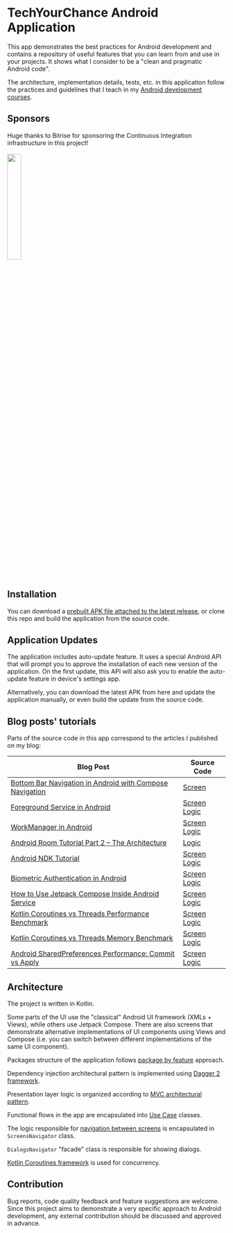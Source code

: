 # TechYourChance Android Application
This app demonstrates the best practices for Android development and contains a repository of useful features that you can learn from and use in your projects. It shows what I consider to be a "clean and pragmatic Android code".

The architecture, implementation details, tests, etc. in this application follow the practices and guidelines that I teach in my [Android development courses](https://www.techyourchance.com/courses/).

## Sponsors
<p>
    Huge thanks to Bitrise for sponsoring the Continuous Integration infrastructure in this project!<br><br>
    <a href="https://bitrise.io/?utm_source=twitter&utm_medium=social&utm_campaign=vasiliy-zukanov&utm_content=sponsored-post" target="_blank">
        <img src="https://github.com/techyourchance/TechYourChance-Android-Application/assets/12713429/e5c83f31-6caf-416c-93cf-cef713d0bd3d" width="25%" height="25%">
    </a>
</p>

## Installation

You can download a [prebuilt APK file attached to the latest release](https://github.com/techyourchance/TechYourChance-Android-Application/releases/latest), or clone this repo and build the application from the source code.

## Application Updates

The application includes auto-update feature. It uses a special Android API that will prompt you to approve the installation of each new version of the application. On the first update, this API will also ask you to enable the auto-update feature in device's settings app.

Alternatively, you can download the latest APK from here and update the application manually, or even build the update from the source code.

## Blog posts' tutorials

Parts of the source code in this app correspond to the articles I published on my blog:

| **Blog Post** | **Source Code** |
|---------------|-----------------|
| [Bottom Bar Navigation in Android with Compose Navigation](https://www.techyourchance.com/bottom-bar-navigation-android-compose-navigation/) | [Screen](https://github.com/techyourchance/TechYourChance-Android-Application/tree/master/app/src/main/java/com/techyourchance/android/screens/composenavbottombar)|
| [Foreground Service in Android](https://www.techyourchance.com/foreground-service-in-android/) | [Screen](app/src/main/java/com/techyourchance/android/screens/foregroundservice) <br> [Logic](app/src/main/java/com/techyourchance/android/backgroundwork/foregroundservice) |
| [WorkManager in Android](https://www.techyourchance.com/work-manager-android-tutorial/) | [Screen](app/src/main/java/com/techyourchance/android/screens/workmanager) <br> [Logic](app/src/main/java/com/techyourchance/android/backgroundwork/workmanager) |
| [Android Room Tutorial Part 2 – The Architecture](https://www.techyourchance.com/android-room-tutorial-architecture/) | [Logic](https://github.com/techyourchance/TechYourChance-Android-Application/tree/master/database/src/main/java/com/techyourchance/android/database) |
| [Android NDK Tutorial](https://www.techyourchance.com/android-ndk-tutorial/) | [Screen](app/src/main/java/com/techyourchance/android/screens/ndkbasics) <br> [Logic](app/src/main/java/com/techyourchance/android/ndk) |
| [Biometric Authentication in Android](https://www.techyourchance.com/biometric-authentication-in-android/) | [Screen](app/src/main/java/com/techyourchance/android/screens/biometricauth) <br> [Logic](app/src/main/java/com/techyourchance/android/biometric) |
| [How to Use Jetpack Compose Inside Android Service](https://www.techyourchance.com/jetpack-compose-inside-android-service/) | [Screen](https://github.com/techyourchance/TechYourChance-Android-Application/tree/master/app/src/main/java/com/techyourchance/android/screens/composeoverlay) <br> [Logic](https://github.com/techyourchance/TechYourChance-Android-Application/tree/master/app/src/main/java/com/techyourchance/android/overlay) |
| [Kotlin Coroutines vs Threads Performance Benchmark](https://www.techyourchance.com/kotlin-coroutines-vs-threads-performance-benchmark/) | [Screen](app/src/main/java/com/techyourchance/android/screens/benchmarks/backgroundtasksstartupbenchmark) <br> [Logic](app/src/main/java/com/techyourchance/android/backgroundtasksbenchmark/startup) |
| [Kotlin Coroutines vs Threads Memory Benchmark](https://www.techyourchance.com/kotlin-coroutines-vs-threads-memory-benchmark/) | [Screen](app/src/main/java/com/techyourchance/android/screens/benchmarks/backgroundtasksmemorybenchmark) <br> [Logic](app/src/main/java/com/techyourchance/android/backgroundtasksbenchmark/memory) |
| [Android SharedPreferences Performance: Commit vs Apply](https://www.techyourchance.com/android-sharedpreferences-performance-commit-vs-apply/) | [Screen](app/src/main/java/com/techyourchance/android/screens/benchmarks/sharedprefs) <br> [Logic](app/src/main/java/com/techyourchance/android/benchmarks/shared_prefs) |

## Architecture

The project is written in Kotlin. 

Some parts of the UI use the "classical" Android UI framework (XMLs + Views), while others use Jetpack Compose. There are also screens that demonstrate alternative implementations of UI components using Views and Compose (i.e. you can switch between different implementations of the same UI component). 

Packages structure of the application follows [package by feature](https://www.techyourchance.com/popular-package-structures/) approach.

Dependency injection architectural pattern is implemented using [Dagger 2 framework](https://www.techyourchance.com/courses/android-dependency-injection-with-dagger-and-hilt/).

Presentation layer logic is organized according to [MVC architectural pattern](https://www.techyourchance.com/mvc-android-1/).

Functional flows in the app are encapsulated into [Use Case](https://www.techyourchance.com/how-to-use-case-interactor-kotlin/) classes.

The logic responsible for [navigation between screens](https://www.techyourchance.com/navigation-between-screens-android/) is encapsulated in `ScreensNavigator` class.

`DialogsNavigator` "facade" class is responsible for showing dialogs.

[Kotlin Coroutines framework](https://www.techyourchance.com/courses/kotlin-coroutines-in-android-course/) is used for concurrency.

## Contribution

Bug reports, code quality feedback and feature suggestions are welcome. Since this project aims to demonstrate a very specific approach to Android development, any external contribution should be discussed and approved in advance.

